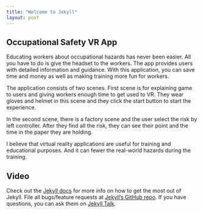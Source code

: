 ```yaml
---
title: "Welcome to Jekyll"
layout: post
---
```


## Occupational Safety VR App

Educating workers about occupational hazards has never been easier. All you have to do is give the headset to the workers. The app provides users with detailed information and guidance. With this application, you can save time and money as well as making training more fun for workers. 


The application consists of two scenes. First scene is for explaining game to users and giving workers enough time to get used to VR. They wear gloves and helmet in this scene and they click the start button to start the experience.

In the second scene, there is a factory scene and the user select the risk by left controller. After they find all the risk, they can see their point and the time in the paper they are holding.

I believe that virtual reality applications are useful for training and educational purposes. And it can fewer the real-world hazards during the training. 

## Video

Check out the [Jekyll docs][jekyll-docs] for more info on how to get the most out of Jekyll. File all bugs/feature requests at [Jekyll’s GitHub repo][jekyll-gh]. If you have questions, you can ask them on [Jekyll Talk][jekyll-talk].

[jekyll-docs]: http://jekyllrb.com/docs/home
[jekyll-gh]:   https://github.com/jekyll/jekyll
[jekyll-talk]: https://talk.jekyllrb.com/

